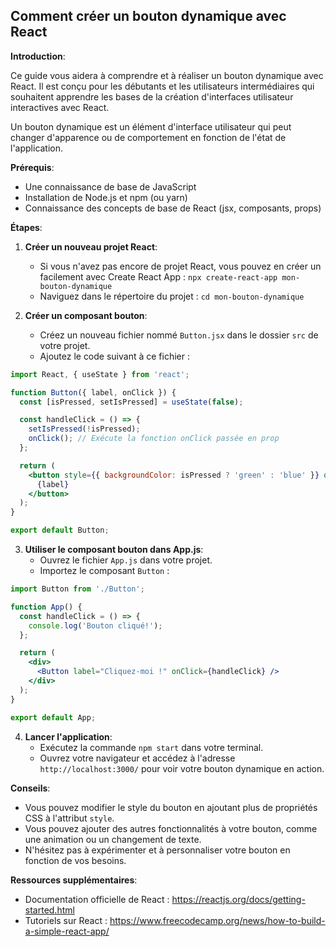 ## Comment créer un bouton dynamique avec React

**Introduction**:

Ce guide vous aidera à comprendre et à réaliser un bouton dynamique avec React. Il est conçu pour les débutants et les utilisateurs intermédiaires qui souhaitent apprendre les bases de la création d'interfaces utilisateur interactives avec React.

Un bouton dynamique est un élément d'interface utilisateur qui peut changer d'apparence ou de comportement en fonction de l'état de l'application. 

**Prérequis**:

* Une connaissance de base de JavaScript
* Installation de Node.js et npm (ou yarn)
* Connaissance des concepts de base de React (jsx, composants, props)

**Étapes**:

1. **Créer un nouveau projet React**:
   * Si vous n'avez pas encore de projet React, vous pouvez en créer un facilement avec Create React App : `npx create-react-app mon-bouton-dynamique`
   * Naviguez dans le répertoire du projet : `cd mon-bouton-dynamique`

2. **Créer un composant bouton**:
   * Créez un nouveau fichier nommé `Button.jsx` dans le dossier `src` de votre projet.
   * Ajoutez le code suivant à ce fichier :

```jsx
import React, { useState } from 'react';

function Button({ label, onClick }) {
  const [isPressed, setIsPressed] = useState(false);

  const handleClick = () => {
    setIsPressed(!isPressed);
    onClick(); // Exécute la fonction onClick passée en prop
  };

  return (
    <button style={{ backgroundColor: isPressed ? 'green' : 'blue' }} onClick={handleClick}>
      {label}
    </button>
  );
}

export default Button;
```

3. **Utiliser le composant bouton dans App.js**:
   * Ouvrez le fichier `App.js` dans votre projet.
   * Importez le composant `Button` :

```jsx
import Button from './Button';

function App() {
  const handleClick = () => {
    console.log('Bouton cliqué!');
  };

  return (
    <div>
      <Button label="Cliquez-moi !" onClick={handleClick} />
    </div>
  );
}

export default App;
```

4. **Lancer l'application**:
   * Exécutez la commande `npm start` dans votre terminal.
   * Ouvrez votre navigateur et accédez à l'adresse `http://localhost:3000/` pour voir votre bouton dynamique en action.

**Conseils**:

* Vous pouvez modifier le style du bouton en ajoutant plus de propriétés CSS à l'attribut `style`.
* Vous pouvez ajouter des autres fonctionnalités à votre bouton, comme une animation ou un changement de texte.
* N'hésitez pas à expérimenter et à personnaliser votre bouton en fonction de vos besoins.

**Ressources supplémentaires**:

* Documentation officielle de React : https://reactjs.org/docs/getting-started.html
* Tutoriels sur React : https://www.freecodecamp.org/news/how-to-build-a-simple-react-app/



